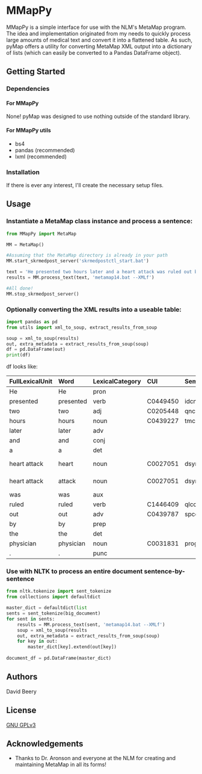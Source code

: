# MMapPy

MMapPy is a simple interface for use with the NLM's MetaMap program. The idea and implementation originated from my needs to quickly process large amounts of medical text and convert it into a flattened table. As such, pyMap offers a utility for converting MetaMap XML output into a dictionary of lists (which can easily be converted to a Pandas DataFrame object). 

## Getting Started

### Dependencies

#### For MMapPy

None! pyMap was designed to use nothing outside of the standard library.

#### For MMapPy utils

* bs4
* pandas (recommended)
* lxml (recommended)

### Installation

If there is ever any interest, I'll create the necessary setup files.

## Usage

### Instantiate a MetaMap class instance and process a sentence:

```python
from MMapPy import MetaMap

MM = MetaMap()

#Assuming that the MetaMap directory is already in your path
MM.start_skrmedpost_server('skrmedpostctl_start.bat')

text = 'He presented two hours later and a heart attack was ruled out by the physician.'
results = MM.process_text(text, 'metamap14.bat --XMLf')

#All done!
MM.stop_skrmedpost_server()
```

### Optionally converting the XML results into a useable table:
```python
import pandas as pd
from utils import xml_to_soup, extract_results_from_soup

soup = xml_to_soup(results)
out, extra_metadata = extract_results_from_soup(soup)
df = pd.DataFrame(out)
print(df)
```

df looks like:

| FullLexicalUnit   | Word      | LexicalCategory   | CUI      | SemanticType   | PreferredTerm         |   Negated |
|:------------------|:----------|:------------------|:---------|:---------------|:----------------------|----------:|
| He                | He        | pron              |          |                |                       |         0 |
| presented         | presented | verb              | C0449450 | idcn           | Presentation          |         0 |
| two               | two       | adj               | C0205448 | qnco           | Two                   |         0 |
| hours             | hours     | noun              | C0439227 | tmco           | Hour                  |         0 |
| later             | later     | adv               |          |                |                       |         0 |
| and               | and       | conj              |          |                |                       |         0 |
| a                 | a         | det               |          |                |                       |         0 |
| heart attack      | heart     | noun              | C0027051 | dsyn           | Myocardial Infarction |         1 |
| heart attack      | attack    | noun              | C0027051 | dsyn           | Myocardial Infarction |         1 |
| was               | was       | aux               |          |                |                       |         0 |
| ruled             | ruled     | verb              | C1446409 | qlco           | Positive              |         0 |
| out               | out       | adv               | C0439787 | spco           | Out (direction)       |         0 |
| by                | by        | prep              |          |                |                       |         0 |
| the               | the       | det               |          |                |                       |         0 |
| physician         | physician | noun              | C0031831 | prog           | Physicians            |         0 |
| .                 | .         | punc              |          |                |                       |         0 |

### Use with NLTK to process an entire document sentence-by-sentence
```python
from nltk.tokenize import sent_tokenize
from collections import defaultdict

master_dict = defaultdict(list
sents = sent_tokenize(big_document)
for sent in sents:
    results = MM.process_text(sent, 'metamap14.bat --XMLf')
    soup = xml_to_soup(results
    out, extra_metadata = extract_results_from_soup(soup)
    for key in out:
        master_dict[key].extend(out[key])
        
document_df = pd.DataFrame(master_dict)
```

## Authors

David Beery

## License

[GNU GPLv3](https://www.gnu.org/licenses/gpl-3.0.en.html)

## Acknowledgements

* Thanks to Dr. Aronson and everyone at the NLM for creating and maintaining MetaMap in all its forms!
